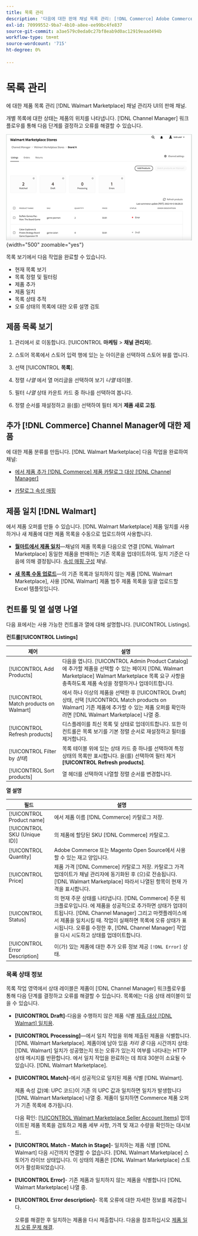 ```yaml
---
title: 목록 관리
description: '다음에 대한 판매 채널 목록 관리: [!DNL Commerce] Adobe Commerce 및 Magento Open Source용 Channel Manager를 사용하여 저장합니다.'
exl-id: 70999552-9ba7-4b10-a8ee-ee99bc4fe837
source-git-commit: a3ae579c0eda0c27bf8eab9d0ac12919eaad494b
workflow-type: tm+mt
source-wordcount: '715'
ht-degree: 0%

---
```


# 목록 관리

에 대한 제품 목록 관리 [!DNL Walmart Marketplace] 채널 관리자 UI의 판매 채널.

개별 목록에 대한 상태는 제품의 위치를 나타냅니다. [!DNL Channel Manager] 워크플로우를 통해 다음 단계를 결정하고 오류를 해결할 수 있습니다.

![연결된 판매 채널의 목록 페이지](assets/listings-dashboard-view.png){width="500" zoomable="yes"}

목록 보기에서 다음 작업을 완료할 수 있습니다.

* 현재 목록 보기
* 목록 정렬 및 필터링
* 제품 추가
* 제품 일치
* 목록 상태 추적
* 오류 상태의 목록에 대한 오류 설명 검토

## 제품 목록 보기

1. 관리에서 로 이동합니다. [!UICONTROL **마케팅** > **채널 관리자**].

1. 스토어 목록에서 스토어 입력 행에 있는 눈 아이콘을 선택하여 스토어 뷰를 엽니다.

1. 선택 [!UICONTROL **목록**].

1. 정렬 *나열* 에서 열 머리글을 선택하여 보기 *나열* 테이블.

1. 필터 *나열* 상태 카운트 카드 중 하나를 선택하여 봅니다.

1. 정렬 순서를 재설정하고 을(를) 선택하여 필터 제거 **제품 새로 고침**.

## 추가 [!DNL Commerce] Channel Manager에 대한 제품

에 대한 제품 분류를 만듭니다. [!DNL Walmart Marketplace] 다음 작업을 완료하여 채널:

* [에서 제품 추가 [!DNL Commerce] 제품 카탈로그 대상 [!DNL Channel Manager]](add-products-to-channel-store.md)

* [카탈로그 속성 매핑](map-catalog-attributes.md#configure-product-attribute-settings)

## 제품 일치 [!DNL Walmart]

에서 제품 오퍼를 만들 수 있습니다. [!DNL Walmart Marketplace] 제품 일치를 사용하거나 새 제품에 대한 제품 목록을 수동으로 업로드하여 사용합니다.

* **[월마트에서 제품 일치](connect-listings-to-marketplace.md)**—채널의 제품 목록을 다음으로 연결 [!DNL Walmart Marketplace] 동일한 제품을 판매하는 기존 목록을 업데이트하여. 일치 기준은 다음에 의해 결정됩니다. [속성 매핑 구성](map-catalog-attributes.md) 채널.

* **[새 목록 수동 업로드](connect-listings-to-marketplace.md#upload-new-product-listings)**—의 기존 목록과 일치하지 않는 제품 [!DNL Walmart Marketplace], 사용 [!DNL Walmart] 제품 범주 제품 목록을 일괄 업로드할 Excel 템플릿입니다.

## 컨트롤 및 열 설명 나열

다음 표에서는 사용 가능한 컨트롤과 열에 대해 설명합니다. [!UICONTROL Listings].

**컨트롤[!UICONTROL Listings]**

| **제어** | **설명** |
|----------------------------------------|-------------------------------------------------------------------------------------------------------------------------------------------------------------------------------------------------------------------|
| [!UICONTROL Add Products] | 다음을 엽니다. [!UICONTROL Admin Product Catalog] 에 추가할 제품을 선택할 수 있는 페이지 [!DNL Walmart Marketplace] Walmart Marketplace 목록 요구 사항을 충족하도록 제품 속성을 정렬하거나 업데이트합니다. |
| [!UICONTROL Match products on Walmart] | 에서 하나 이상의 제품을 선택한 후 [!UICONTROL Draft] 상태, 선택 [!UICONTROL Match products on Walmart] 기존 제품에 추가할 수 있는 제품 오퍼를 확인하려면 [!DNL Walmart Marketplace] 나열 중. |
| [!UICONTROL Refresh products] | 디스플레이를 최신 목록 및 상태로 업데이트합니다. 또한 이 컨트롤은 목록 보기를 기본 정렬 순서로 재설정하고 필터를 제거합니다. |
| [!UICONTROL Filter by *상태*] | 목록 테이블 위에 있는 상태 카드 중 하나를 선택하여 특정 상태의 목록만 표시합니다. 을(를) 선택하여 필터 제거 **[!UICONTROL Refresh products]**. |
| [!UICONTROL Sort products] | 열 헤더를 선택하여 나열할 정렬 순서를 변경합니다. |


**열 설명**

| **필드** | **설명** |
|--------------------------------|-------------------------------------------------------------------------------------------------------------------------------------------------------------------------------------------------------------------------------------------------------------------------------------------------------------------------------------------------------------------|
| [!UICONTROL Product name] | 에서 제품 이름 [!DNL Commerce] 카탈로그 저장. |
| [!UICONTROL SKU (Unique ID)] | 의 제품에 할당된 SKU [!DNL Commerce] 카탈로그. |
| [!UICONTROL  Quantity] | Adobe Commerce 또는 Magento Open Source에서 사용할 수 있는 재고 양입니다. |
| [!UICONTROL Price] | 제품 가격 [!DNL Commerce] 카탈로그 저장. 카탈로그 가격 업데이트가 채널 관리자에 동기화된 후 (으)로 전송됩니다. [!DNL Walmart Marketplace]  따라서 나열된 항목이 현재 가격을 표시합니다. |
| [!UICONTROL Status] | 의 현재 주문 상태를 나타냅니다. [!DNL Commerce] 주문 워크플로우입니다. 에 제품을 성공적으로 추가하면 상태가 업데이트됩니다. [!DNL Channel Manager] 그리고 마켓플레이스에서 제품을 일치시킬 때. 작업이 실패하면 목록에 오류 상태가 표시됩니다. 오류를 수정한 후, [!DNL Channel Manager] 작업을 다시 시도하고 상태를 업데이트합니다. |
| [!UICONTROL Error Description] | 이(가) 있는 제품에 대한 추가 오류 정보 제공 `[!DNL Error]` 상태. |

### 목록 상태 정보

목록 작업 영역에서 상태 레이블은 제품이 [!DNL Channel Manager] 워크플로우를 통해 다음 단계를 결정하고 오류를 해결할 수 있습니다. 목록에는 다음 상태 레이블이 있을 수 있습니다.

* **[!UICONTROL Draft]**-다음을 수행하지 않은 제품 식별 [제출 대상 [!DNL Walmart] 일치용](connect-listings-to-marketplace.md#match-products).

* **[!UICONTROL Processing]**—에서 일치 작업을 위해 제출된 제품을 식별합니다. [!DNL Walmart Marketplace]. 제품이에 남아 있음 *처리 중* 다음 시간까지 상태: [!DNL Walmart] 일치가 성공했는지 또는 오류가 있는지 여부를 나타내는 HTTP 상태 메시지를 반환합니다. 에서 일치 작업을 완료하는 데 최대 30분이 소요될 수 있습니다. [!DNL Walmart Marketplace].

* **[!UICONTROL Match]**-에서 성공적으로 일치된 제품 식별 [!DNL Walmart].

   제품 속성 값(예: UPC 코드)이 기존 의 UPC 값과 일치하면 일치가 발생합니다 [!DNL Walmart Marketplace] 나열 중. 제품이 일치하면 Commerce 제품 오퍼가 기존 목록에 추가됩니다.

   다음 확인: [[!UICONTROL Walmart Marketplace Seller Account Items]](https://seller.walmart.com/items-and-inventory/manage-items) 업데이트된 제품 목록을 검토하고 제품 세부 사항, 가격 및 재고 수량을 확인하는 대시보드.

* **[!UICONTROL Match - Match in Stage]**- 일치하는 제품 식별 [!DNL Walmart] 다음 시간까지 연결할 수 없습니다. [!DNL Walmart Marketplace] 스토어가 라이브 상태입니다. 이 상태의 제품은 [!DNL Walmart Marketplace] 스토어가 활성화되었습니다.

* **[!UICONTROL Error]**- 기존 제품과 일치하지 않는 제품을 식별합니다 [!DNL Walmart Marketplace] 나열 중.

* **[!UICONTROL Error description]**- 목록 오류에 대한 자세한 정보를 제공합니다.

   오류를 해결한 후 일치하는 제품을 다시 제출합니다. 다음을 참조하십시오 [제품 일치 오류 문제 해결](connect-listings-to-marketplace.md#troubleshoot-product-match-errors).
